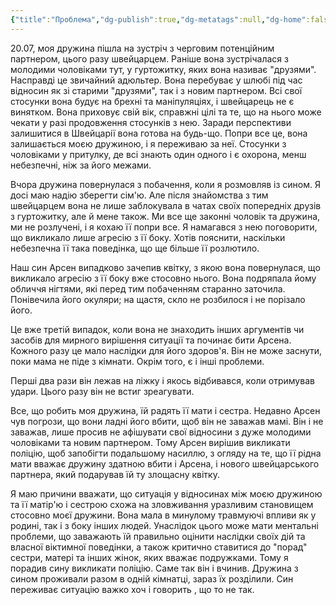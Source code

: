 ```yaml
---
{"title":"Проблема","dg-publish":true,"dg-metatags":null,"dg-home":false,"permalink":"/ukrayinska/problema/","dgPassFrontmatter":true,"noteIcon":""}
---
```


20.07, моя дружина пішла на зустріч з черговим потенційним партнером, цього разу швейцарцем. Раніше вона зустрічалася з молодими чоловіками тут, у гуртожитку, яких вона називає "друзями". Насправді це звичайний адюльтер. Вона перебуває у шлюбі під час відносин як зі старими "друзями", так і з новим партнером. Всі свої стосунки вона будує на брехні та маніпуляціях, і швейцарець не є винятком. Вона приховує свій вік, справжні цілі та те, що на нього може чекати у разі продовження стосунків з нею. Заради перспективи залишитися в Швейцарії вона готова на будь-що. Попри все це, вона залишається моєю дружиною, і я переживаю за неї. Стосунки з чоловіками у притулку, де всі знають один одного і є охорона, менш небезпечні, ніж за його межами.

Вчора дружина повернулася з побачення, коли я розмовляв із сином. Я досі маю надію зберегти сім'ю. Але після знайомства з тим швейцарцем вона не лише заблокувала в чатах своїх попередніх друзів з гуртожитку, але й мене також. Ми все ще законні чоловік та дружина, ми не розлучені, і я кохаю її попри все. Я намагався з нею поговорити, що викликало лише агресію з її боку. Хотів пояснити, наскільки небезпечна її така поведінка, що ще більше її розлютило. 

Наш син Арсен випадково зачепив квітку, з якою вона повернулася, що викликало агресію з її боку вже стосовно нього. Вона подряпала йому обличчя нігтями, які перед тим побаченням старанно заточила. Понівечила його окуляри; на щастя, скло не розбилося і не порізало його.

Це вже третій випадок, коли вона не знаходить інших аргументів чи засобів для мирного вирішення ситуації та починає бити Арсена. Кожного разу це мало наслідки для його здоров'я. Він не може заснути, поки мама не піде з кімнати. Окрім того, є і інші проблеми.

Перші два рази він лежав на ліжку і якось відбивався, коли отримував удари. Цього разу він не встиг зреагувати.

Все, що робить моя дружина, їй радять її мати і сестра. Недавно Арсен чув погрози, що вони ладні його вбити, щоб він не заважав мамі. Він і не заважав, лише просив не афішувати свої відносини з дуже молодими чоловіками та новим партнером. Тому Арсен вирішив викликати поліцію, щоб запобігти подальшому насиллю, з огляду на те, що її рідна мати вважає дружину здатною вбити і Арсена, і нового швейцарського партнера, який подарував їй ту злощасну квітку.

Я маю причини вважати, що ситуація у відносинах між моєю дружиною та її матір'ю і сестрою схожа на зловживання 
уразливим становищем стосовно моєї дружини. Вона мала в минулому травмуючі впливи як у родині, так і з боку інших людей. Унаслідок цього може мати ментальні проблеми, що заважають їй правильно оцінити наслідки своїх дій та власної віктимної поведінки, а також критично ставитися до "порад" сестри, матері та інших жінок, яких вважає подружками. Тому я порадив сину викликати поліцію. Саме так він і вчинив. Дружина з сином проживали разом в одній кімнатці, зараз їх розділили. Син переживає ситуацію важко хоч і говорить , що то не так.


